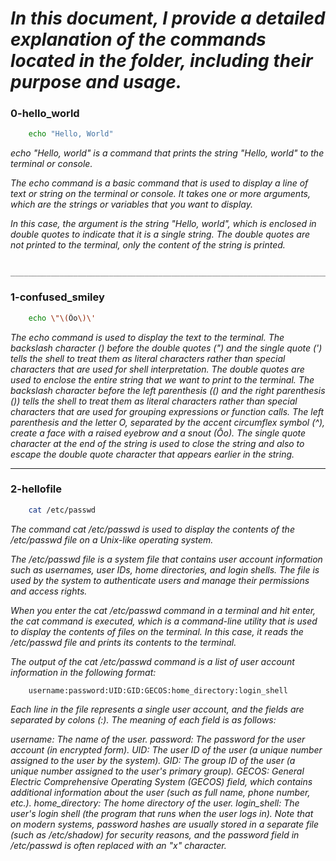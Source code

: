 # *In this document, I provide a detailed explanation of the commands located in the folder, including their purpose and usage.*



### 0-hello_world 

```bash
	echo "Hello, World"
```

*echo "Hello, world" is a command that prints the string "Hello, world" to the terminal or console.*

*The echo command is a basic command that is used to display a line of text or string on the terminal or console. It takes one or more arguments, which are the strings or variables that you want to display.*

*In this case, the argument is the string "Hello, world", which is enclosed in double quotes to indicate that it is a single string. The double quotes are not printed to the terminal, only the content of the string is printed.*



			_________________________________________________________________________




### 1-confused_smiley

``` bash
	echo \"\(Ôo\)\'
```

*The echo command is used to display the text to the terminal.
The backslash character (\) before the double quotes (") and the single quote (') tells the shell to treat them as literal characters rather than special characters that are used for shell interpretation.
The double quotes are used to enclose the entire string that we want to print to the terminal.
The backslash character before the left parenthesis (() and the right parenthesis ()) tells the shell to treat them as literal characters rather than special characters that are used for grouping expressions or function calls.
The left parenthesis and the letter O, separated by the accent circumflex symbol (^), create a face with a raised eyebrow and a snout (Ôo).
The single quote character at the end of the string is used to close the string and also to escape the double quote character that appears earlier in the string.*



______________________________________________________________________________________




### 2-hellofile

```bash
	cat /etc/passwd
```

*The command cat /etc/passwd is used to display the contents of the /etc/passwd file on a Unix-like operating system.*

*The /etc/passwd file is a system file that contains user account information such as usernames, user IDs, home directories, and login shells. The file is used by the system to authenticate users and manage their permissions and access rights.*

*When you enter the cat /etc/passwd command in a terminal and hit enter, the cat command is executed, which is a command-line utility that is used to display the contents of files on the terminal. In this case, it reads the /etc/passwd file and prints its contents to the terminal.*

*The output of the cat /etc/passwd command is a list of user account information in the following format:*

```text
	username:password:UID:GID:GECOS:home_directory:login_shell
```
*Each line in the file represents a single user account, and the fields are separated by colons (:). The meaning of each field is as follows:*

*username: The name of the user.
password: The password for the user account (in encrypted form).
UID: The user ID of the user (a unique number assigned to the user by the system).
GID: The group ID of the user (a unique number assigned to the user's primary group).
GECOS: General Electric Comprehensive Operating System (GECOS) field, which contains additional information about the user (such as full name, phone number, etc.).
home_directory: The home directory of the user.
login_shell: The user's login shell (the program that runs when the user logs in).
Note that on modern systems, password hashes are usually stored in a separate file (such as /etc/shadow) for security reasons, and the password field in /etc/passwd is often replaced with an "x" character.*
